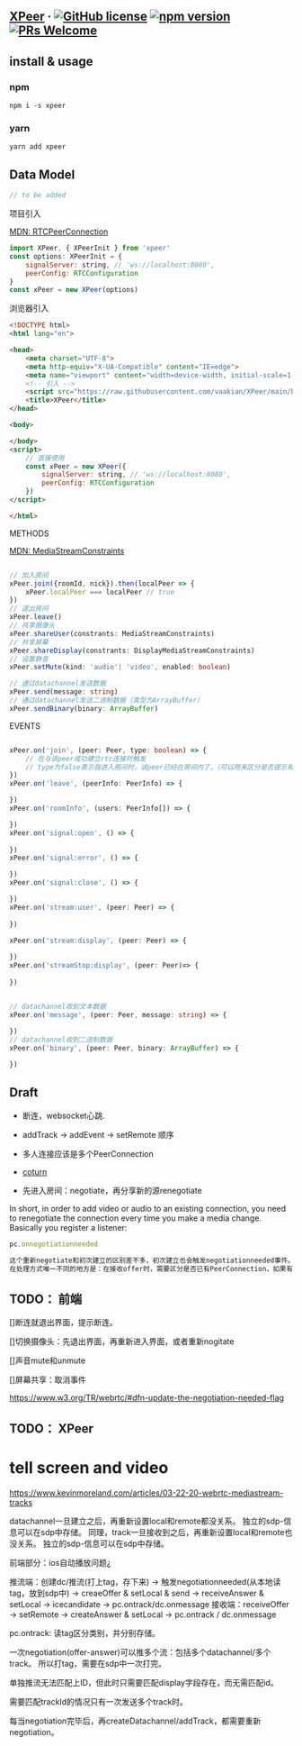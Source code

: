 ## [XPeer](#) · [![GitHub license](https://img.shields.io/badge/license-MIT-blue.svg)](https://github.com/vaakian/xpeer/blob/main/LICENSE) [![npm version](https://img.shields.io/npm/v/xpeer.svg?style=flat)](https://www.npmjs.com/package/xpeer) [![PRs Welcome](https://img.shields.io/badge/PRs-welcome-brightgreen.svg)](#)


## install & usage

### npm
```shell
npm i -s xpeer
```
### yarn
```shell
yarn add xpeer
```
## Data Model

```js
// to be added
```


项目引入

[MDN: RTCPeerConnection](https://developer.mozilla.org/en-US/docs/Web/API/RTCPeerConnection/RTCPeerConnection)
```js
import XPeer, { XPeerInit } from 'xpeer'
const options: XPeerInit = {
    signalServer: string, // 'ws://localhost:8080',
    peerConfig: RTCConfiguration
}
const xPeer = new XPeer(options)
```

浏览器引入
```html
<!DOCTYPE html>
<html lang="en">

<head>
    <meta charset="UTF-8">
    <meta http-equiv="X-UA-Compatible" content="IE=edge">
    <meta name="viewport" content="width=device-width, initial-scale=1.0">
    <!-- 引入 -->
    <script src="https://raw.githubusercontent.com/vaakian/XPeer/main/bundle/xpeer.bundle.min.js"></script>
    <title>XPeer</title>
</head>

<body>

</body>
<script>
    // 直接使用
    const xPeer = new XPeer({
        signalServer: string, // 'ws://localhost:8080',
        peerConfig: RTCConfiguration
    })
</script>

</html>
```

METHODS

[MDN: MediaStreamConstraints](https://developer.mozilla.org/en-US/docs/Web/API/MediaDevices/getUserMedia)
```ts

// 加入房间
xPeer.join({roomId, nick}).then(localPeer => {
    xPeer.localPeer === localPeer // true
})
// 退出房间
xPeer.leave()
// 共享摄像头
xPeer.shareUser(constrants: MediaStreamConstraints)
// 共享屏幕
xPeer.shareDisplay(constrants: DisplayMediaStreamConstraints)
// 设置静音
xPeer.setMute(kind: 'audio'| 'video', enabled: boolean)

// 通过datachannel发送数据
xPeer.send(message: string)
// 通过datachannel发送二进制数据（类型为ArrayBuffer）
xPeer.sendBinary(binary: ArrayBuffer)
```


EVENTS

```ts

xPeer.on('join', (peer: Peer, type: boolean) => {
    // 在与该peer成功建立rtc连接时触发
    // type为false表示我进入房间时，该peer已经在房间内了。（可以用来区分是否提示有人加入）
})
xPeer.on('leave', (peerInfo: PeerInfo) => {

})
xPeer.on('roomInfo', (users: PeerInfo[]) => {

})
xPeer.on('signal:open', () => {
    
})
xPeer.on('signal:error', () => {

})
xPeer.on('signal:close', () => {

})
xPeer.on('stream:user', (peer: Peer) => {
    
})

xPeer.on('stream:display', (peer: Peer) => {
    
})
xPeer.on('streamStop:display', (peer: Peer)=> {
    
})


// datachannel收到文本数据
xPeer.on('message', (peer: Peer, message: string) => {
    
})
// datachannel收到二进制数据
xPeer.on('binary', (peer: Peer, binary: ArrayBuffer) => {

})

```




## Draft
- 断连，websocket心跳.

- addTrack -> addEvent -> setRemote 顺序

- 多人连接应该是多个PeerConnection

- [coturn](https://juejin.cn/post/6999962039930060837)

- 先进入房间：negotiate，再分享新的源renegotiate

In short, in order to add video or audio to an existing connection, you need to renegotiate the connection every time you make a media change. Basically you register a listener:
```js
pc.onnegotiationneeded

这个重新negotiate和初次建立的区别差不多，初次建立也会触发negotiationneeded事件。
在处理方式唯一不同的地方是：在接收offer时，需要区分是否已有PeerConnection，如果有，则不需要重新建立，只需要更新offer（CreateOffer）。
```

## TODO： 前端

[]断连就退出界面，提示断连。

[]切换摄像头：先退出界面，再重新进入界面，或者重新nogitate

[]声音mute和unmute

[]屏幕共享：取消事件

https://www.w3.org/TR/webrtc/#dfn-update-the-negotiation-needed-flag


## TODO： XPeer

# tell screen and video

https://www.kevinmoreland.com/articles/03-22-20-webrtc-mediastream-tracks


datachannel一旦建立之后，再重新设置local和remote都没关系。  独立的sdp-信息可以在sdp中存储。
同理，track一旦接收到之后，再重新设置local和remote也没关系。 独立的sdp-信息可以在sdp中存储。





前端部分：ios自动播放问题¿


推流端：创建dc/推流(打上tag，存下来) -> 触发negotiationneeded(从本地读tag，放到sdp中) -> creaeOffer & setLocal & send -> receiveAnswer & setLocal -> icecandidate -> pc.ontrack/dc.onmessage
接收端：receiveOffer -> setRemote -> createAnswer & setLocal -> pc.ontrack / dc.onmessage

pc.ontrack: 读tag区分类别，并分别存储。

一次negotiation(offer-answer)可以推多个流：包括多个datachannel/多个track。
所以打tag，需要在sdp中一次打完。

单独推流无法匹配上ID，但此时只需要匹配display字段存在，而无需匹配id。

需要匹配trackId的情况只有一次发送多个track时。

每当negotiation完毕后，再createDatachannel/addTrack，都需要重新negotiation。

